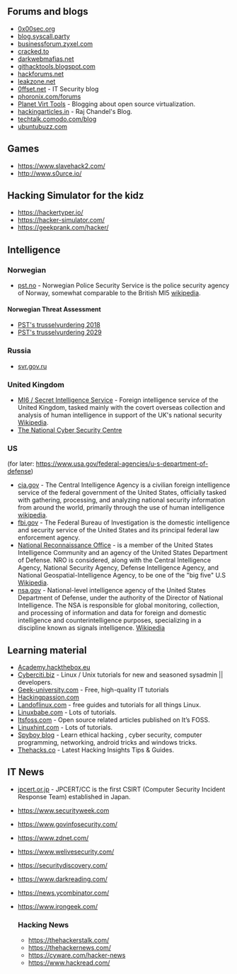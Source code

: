 
 ## Forums and blogs
  - [0x00sec.org](https://0x00sec.org)
  - [blog.syscall.party](https://blog.syscall.party)
  - [businessforum.zyxel.com](https://businessforum.zyxel.com)
  - [cracked.to](https://cracked.to)
  - [darkwebmafias.net](https://darkwebmafias.net)
  - [githacktools.blogspot.com](https://githacktools.blogspot.com)
  - [hackforums.net](https://hackforums.net)
  - [leakzone.net](https://leakzone.net)
  - [0ffset.net](https://0ffset.net) - IT Security blog
  - [phoronix.com/forums](https://www.phoronix.com/forums)
  - [Planet Virt Tools](https://planet.virt-tools.org) - Blogging about open source virtualization.
  - [hackingarticles.in](hackingarticles.in) - Raj Chandel's Blog.
  - [techtalk.comodo.com/blog](https://techtalk.comodo.com/blog)
  - [ubuntubuzz.com](https://www.ubuntubuzz.com)

## Games
- https://www.slavehack2.com/
- http://www.s0urce.io/

## Hacking Simulator for the kidz
- https://hackertyper.io/
- https://hacker-simulator.com/
- https://geekprank.com/hacker/


## Intelligence

  ### Norwegian
  - [pst.no](https://pst.no/) - Norwegian Police Security Service is the police security agency of Norway, somewhat comparable to the British MI5 [wikipedia](https://en.wikipedia.org/wiki/Norwegian_Police_Security_Service).
  #### Norwegian Threat Assessment
  - [PST's trusselvurdering 2018](https://www.pst.no/alle-artikler/trusselvurderinger/trusselvurdering-2018/)
  - [PST's trusselvurdering 2029](https://www.pst.no/alle-artikler/trusselvurderinger/trusselvurdering-2019/)

  ### Russia
  - [svr.gov.ru](http://svr.gov.ru/)

  ### United Kingdom
  - [MI6 / Secret Intelligence Service](https://www.sis.gov.uk/) - Foreign intelligence service of the United Kingdom, tasked mainly with the covert overseas collection and analysis of human intelligence in support of the UK's national security [Wikipedia](https://en.wikipedia.org/wiki/Secret_Intelligence_Service).
  - [The National Cyber Security Centre](https://www.ncsc.gov.uk/)

  ### US
  (for later: https://www.usa.gov/federal-agencies/u-s-department-of-defense)
  - [cia.gov](https://www.cia.gov/) - The Central Intelligence Agency is a civilian foreign intelligence service of the federal government of the United States, officially tasked with gathering, processing, and analyzing national security information from around the world, primarily through the use of human intelligence [wikipedia](https://en.wikipedia.org/wiki/Central_Intelligence_Agency).
  - [fbi.gov](https://www.fbi.gov/) - The Federal Bureau of Investigation is the domestic intelligence and security service of the United States and its principal federal law enforcement agency.
  - [National Reconnaissance Office](https://www.nro.gov/) -  is a member of the United States Intelligence Community and an agency of the United States Department of Defense. NRO is considered, along with the Central Intelligence Agency, National Security Agency, Defense Intelligence Agency, and National Geospatial-Intelligence Agency, to be one of the "big five" U.S [Wikipedia](https://en.wikipedia.org/wiki/National_Reconnaissance_Office).
  - [nsa.gov](https://www.nsa.gov/) - National-level intelligence agency of the United States Department of Defense, under the authority of the Director of National Intelligence. The NSA is responsible for global monitoring, collection, and processing of information and data for foreign and domestic intelligence and counterintelligence purposes, specializing in a discipline known as signals intelligence. [Wikipedia](https://en.wikipedia.org/wiki/National_Security_Agency)


## Learning material
- [Academy.hackthebox.eu](https://academy.hackthebox.eu)
- [Cyberciti.biz](https://www.cyberciti.biz) - Linux / Unix tutorials for new and seasoned sysadmin || developers.
- [Geek-university.com](https://geek-university.com) - Free, high-quality IT tutorials
- [Hackingpassion.com](https://hackingpassion.com)
- [Landoflinux.com](https://www.landoflinux.com/index.html) - free guides and tutorials for all things Linux.
- [Linuxbabe.com](https://www.linuxbabe.com) - Lots of tutorials.
- [Itsfoss.com](https://itsfoss.com) - Open source related articles published on It’s FOSS.
- [Linuxhint.com](https://linuxhint.com) - Lots of tutorials.
- [Spyboy blog](https://spyboy.blog) - Learn ethical hacking , cyber security, computer programming, networking, android tricks and windows tricks.
- [Thehacks.co](https://thehacks.co) - Latest Hacking Insights Tips & Guides.

## IT News
- [jpcert.or.jp](https://www.jpcert.or.jp/english/) - JPCERT/CC is the first CSIRT (Computer Security Incident Response Team) established in Japan.
- https://www.securityweek.com
- https://www.govinfosecurity.com/
- https://www.zdnet.com/
- https://www.welivesecurity.com/
- https://securitydiscovery.com/
- https://www.darkreading.com/
- https://news.ycombinator.com/
- https://www.irongeek.com/

  ### Hacking News
  - https://thehackerstalk.com/
  - https://thehackernews.com/
  - https://cyware.com/hacker-news
  - https://www.hackread.com/

